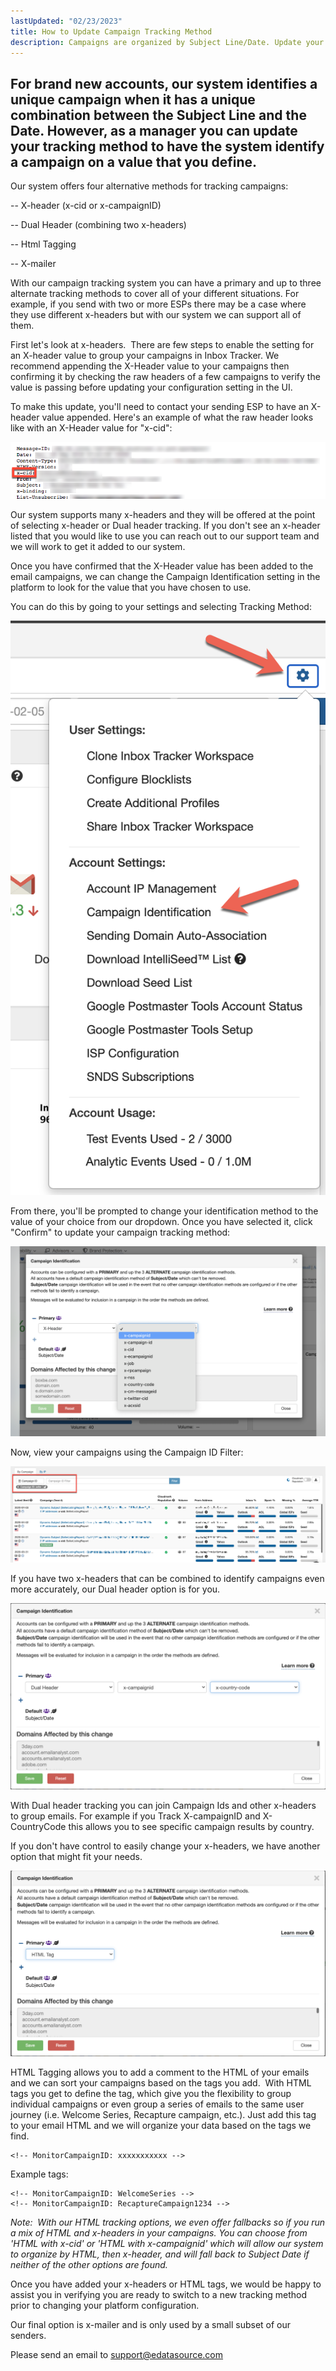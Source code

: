 ```yaml
---
lastUpdated: "02/23/2023"
title: How to Update Campaign Tracking Method
description: Campaigns are organized by Subject Line/Date. Update your tracking method to a custom field to see campaigns grouped by a value you define. 
---
```


## For brand new accounts, our system identifies a unique campaign when it has a unique combination between the Subject Line and the Date. However, as a manager you can update your tracking method to have the system identify a campaign on a value that you define.

 Our system offers four alternative methods for tracking campaigns:

 -- X-header (x-cid or x-campaignID)

 -- Dual Header (combining two x-headers)

 -- Html Tagging

 -- X-mailer

 With our campaign tracking system you can have a primary and up to three alternate tracking methods to cover all of your different situations. For example, if you send with two or more ESPs there may be a case where they use different x-headers but with our system we can support all of them.

 First let's look at x-headers.  There are few steps to enable the setting for an X-header value to group your campaigns in Inbox Tracker. We recommend appending the X-Header value to your campaigns then confirming it by checking the raw headers of a few campaigns to verify the value is passing before updating your configuration setting in the UI.

 To make this update, you'll need to contact your sending ESP to have an X-header value appended. Here's an example of what the raw header looks like with an X-Header value for "x-cid":

![](media/how_to_update_campaign_tracking_method/image_0.png)

 Our system supports many x-headers and they will be offered at the point of selecting x-header or Dual header tracking. If you don't see an x-header listed that you would like to use you can reach out to our support team and we will work to get it added to our system.

 Once you have confirmed that the X-Header value has been added to the email campaigns, we can change the Campaign Identification setting in the platform to look for the value that you have chosen to use.

 You can do this by going to your settings and selecting Tracking Method:

![](media/how_to_update_campaign_tracking_method/image_1.png)

 From there, you'll be prompted to change your identification method to the value of your choice from our dropdown. Once you have selected it, click "Confirm" to update your campaign tracking method:

![](media/how_to_update_campaign_tracking_method/image_2.png)

 Now, view your campaigns using the Campaign ID Filter:

![](media/how_to_update_campaign_tracking_method/image_3.png)

 If you have two x-headers that can be combined to identify campaigns even more accurately, our Dual header option is for you.

![](media/how_to_update_campaign_tracking_method/image_4.png)

 With Dual header tracking you can join Campaign Ids and other x-headers to group emails. For example if you Track X-campaignID and X-CountryCode this allows you to see specific campaign results by country.

 If you don't have control to easily change your x-headers, we have another option that might fit your needs.

![](media/how_to_update_campaign_tracking_method/image_5.png)

 HTML Tagging allows you to add a comment to the HTML of your emails and we can sort your campaigns based on the tags you add.  With HTML tags you get to define the tag, which give you the flexibility to group individual campaigns or even group a series of emails to the same user journey (i.e. Welcome Series, Recapture campaign, etc.). Just add this tag to your email HTML and we will organize your data based on the tags we find.

```
<!-- MonitorCampaignID: xxxxxxxxxxx -->
```

 Example tags:

```
<!-- MonitorCampaignID: WelcomeSeries -->  
<!-- MonitorCampaignID: RecaptureCampaign1234 -->
```

*Note:  With our HTML tracking options, we even offer fallbacks so if you run a mix of HTML and x-headers in your campaigns. You can choose from 'HTML with x-cid' or 'HTML with x-campaignid' which will allow our system to organize by HTML, then x-header, and will fall back to Subject Date if neither of the other options are found.* 

 Once you have added your x-headers or HTML tags, we would be happy to assist you in verifying you are ready to switch to a new tracking method prior to changing your platform configuration.

 Our final option is x-mailer and is only used by a small subset of our senders.

 Please send an email to [support@edatasource.com](mailto:support@edatasource.com) 
